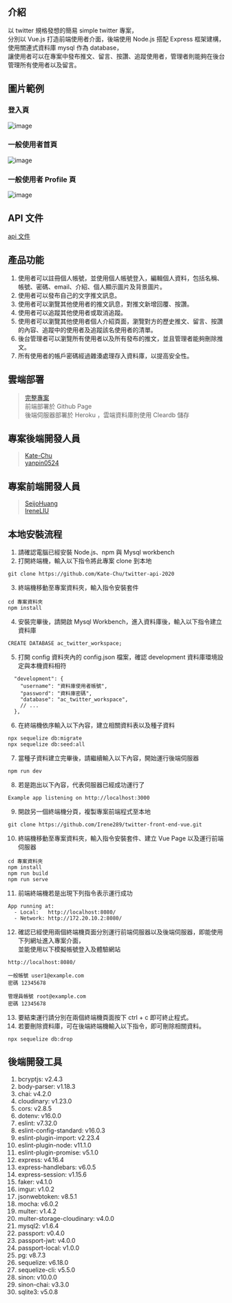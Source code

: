 ## 介紹
以 twitter 規格發想的簡易 simple twitter 專案，<br>
分別以 Vue.js 打造前端使用者介面，後端使用 Node.js 搭配 Express 框架建構，使用關連式資料庫 mysql 作為 database，<br>
讓使用者可以在專案中發布推文、留言、按讚、追蹤使用者，管理者則能夠在後台管理所有使用者以及留言。

## 圖片範例
### 登入頁
![image](https://github.com/Kate-Chu/twitter-api-2020/blob/master/public/signin.png)
### 一般使用者首頁
![image](https://github.com/Kate-Chu/twitter-api-2020/blob/master/public/index_new.png)
### 一般使用者 Profile 頁
![image](https://github.com/Kate-Chu/twitter-api-2020/blob/master/public/profile_new.png)

## API 文件
[api 文件](https://immediate-drifter-dfc.notion.site/API-51e9e3d8b43b47259127a719f9d6c011)

## 產品功能
1. 使用者可以註冊個人帳號，並使用個人帳號登入，編輯個人資料，包括名稱、帳號、密碼、email、介紹、個人顯示圖片及背景圖片。
2. 使用者可以發布自己的文字推文訊息。
3. 使用者可以瀏覽其他使用者的推文訊息，對推文新增回覆、按讚。
4. 使用者可以追蹤其他使用者或取消追蹤。
5. 使用者可以瀏覽其他使用者個人介紹頁面，瀏覽對方的歷史推文、留言、按讚的內容、追蹤中的使用者及追蹤該名使用者的清單。
6. 後台管理者可以瀏覽所有使用者以及所有發布的推文，並且管理者能夠刪除推文。
7. 所有使用者的帳戶密碼經過雜湊處理存入資料庫，以提高安全性。

## 雲端部署
> [完整專案](https://irene289.github.io/twitter-front-end-vue/#/signin)<br>
> 前端部署於 Github Page <br>
> 後端伺服器部署於 Heroku ，雲端資料庫則使用 Cleardb 儲存

## 專案後端開發人員
> [Kate-Chu](https://github.com/Kate-Chu)<br>
> [yanpin0524](https://github.com/yanpin0524)

## 專案前端開發人員
> [SeijoHuang](https://github.com/SeijoHuang)<br>
> [IreneLIU](https://github.com/Irene289)

## 本地安裝流程

1. 請確認電腦已經安裝 Node.js、npm 與 Mysql workbench
2. 打開終端機，輸入以下指令將此專案 clone 到本地
```
git clone https://github.com/Kate-Chu/twitter-api-2020
```
3. 終端機移動至專案資料夾，輸入指令安裝套件
```
cd 專案資料夾
npm install
```
4. 安裝完畢後，請開啟 Mysql Workbench，進入資料庫後，輸入以下指令建立資料庫
```
CREATE DATABASE ac_twitter_workspace;
```
5. 打開 config 資料夾內的 config.json 檔案，確認 development 資料庫環境設定與本機資料相符
```
  "development": {
    "username": "資料庫使用者帳號",
    "password": "資料庫密碼",
    "database": "ac_twitter_workspace",
    // ...
  },
```
6. 在終端機依序輸入以下內容，建立相關資料表以及種子資料
```
npx sequelize db:migrate
npx sequelize db:seed:all
```
7. 當種子資料建立完畢後，請繼續輸入以下內容，開始運行後端伺服器
```
npm run dev
```
8. 若是跑出以下內容，代表伺服器已經成功運行了
```
Example app listening on http://localhost:3000
```
9. 開啟另一個終端機分頁，複製專案前端程式至本地
```
git clone https://github.com/Irene289/twitter-front-end-vue.git
```
10. 終端機移動至專案資料夾，輸入指令安裝套件、建立 Vue Page 以及運行前端伺服器
```
cd 專案資料夾
npm install
npm run build
npm run serve
```
11. 前端終端機若是出現下列指令表示運行成功
```
App running at:
  - Local:   http://localhost:8080/ 
  - Network: http://172.20.10.2:8080/
```
12. 確認已經使用兩個終端機頁面分別運行前端伺服器以及後端伺服器，即能使用下列網址進入專案介面，<br>
    並能使用以下模擬帳號登入及體驗網站
```
http://localhost:8080/ 
```
```
一般帳號 user1@example.com
密碼 12345678
```
```
管理員帳號 root@example.com
密碼 12345678
```
13. 要結束運行請分別在兩個終端機頁面按下 ctrl + c 即可終止程式。
14. 若要刪除資料庫，可在後端終端機輸入以下指令，即可刪除相關資料。
```
npx sequelize db:drop
```

## 後端開發工具

1. bcryptjs: v2.4.3
2. body-parser: v1.18.3
3. chai: v4.2.0
4. cloudinary: v1.23.0
5. cors: v2.8.5
6. dotenv: v16.0.0
7. eslint: v7.32.0
8. eslint-config-standard: v16.0.3
9. eslint-plugin-import: v2.23.4
10. eslint-plugin-node: v11.1.0
11. eslint-plugin-promise: v5.1.0
12. express: v4.16.4
13. express-handlebars: v6.0.5
14. express-session: v1.15.6
15. faker: v4.1.0
16. imgur: v1.0.2
17. jsonwebtoken: v8.5.1
18. mocha: v6.0.2
19. multer: v1.4.2
20. multer-storage-cloudinary: v4.0.0
21. mysql2: v1.6.4
22. passport: v0.4.0
23. passport-jwt: v4.0.0
24. passport-local: v1.0.0
25. pg: v8.7.3
26. sequelize: v6.18.0
27. sequelize-cli: v5.5.0
28. sinon: v10.0.0
29. sinon-chai: v3.3.0
30. sqlite3: v5.0.8
